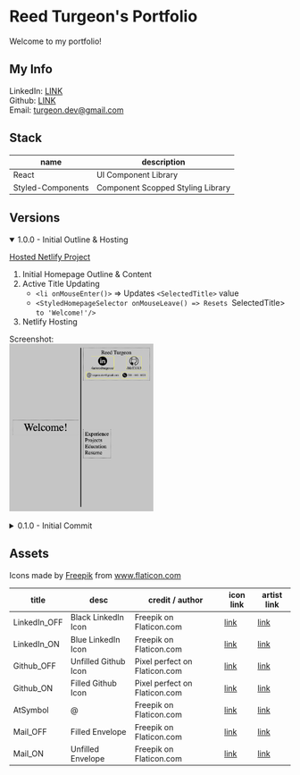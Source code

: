 # Reed Turgeon's Portfolio
Welcome to my portfolio!

## My Info
LinkedIn: [LINK](https://www.linkedin.com/in/reedturgeon/)  
Github: [LINK](https://github.com/MrT3313)  
Email: turgeon.dev@gmail.com


## Stack

| name                  | description                           | 
| ---                   | ---                                   | 
| React                 | UI Component Library                  |  
| Styled-Components     | Component Scopped Styling Library     | 

## Versions

<details open>
<summary>1.0.0 - Initial Outline & Hosting</summary>

[Hosted Netlify Project](https://turgeonportfolio.netlify.app)

1. Initial Homepage Outline & Content
2. Active Title Updating
    - `<li onMouseEnter()>` => Updates `<SelectedTitle>` value
    - `<StyledHomepageSelector onMouseLeave() => Resets `SelectedTitle>` to 'Welcome!'/>`
3. Netlify Hosting

Screenshot:   
    <img src="client/src/assets/readMe/1.0.0_InitialOutline_Hosting.png" height='300'> 

</details>

<details>
<summary>0.1.0 - Initial Commit</summary>

1. Create React App (CRA) refactored
2. Initial `<ThemeProvider>` 
    - wrapping main `<App />` component 
    - `index.js` importing `AppTheme` object from `theme.js` and passing it into `theme` prop
    ```javascript
        <ThemeProvider theme={AppTheme}>
    ```

</details>

## Assets

<div>Icons made by <a href="https://www.flaticon.com/authors/freepik" title="Freepik">Freepik</a> from <a href="https://www.flaticon.com/" title="Flaticon">www.flaticon.com</a></div>

| title         | desc                  | credit / author               | icon link                                                                                     | artist link                                                   | 
| ---           | ---                   | ---                           | ---                                                                                           | ---                                                           |   
| LinkedIn_OFF  | Black LinkedIn Icon   | Freepik on Flaticon.com       | [link](https://www.flaticon.com/free-icon/linkedin_1384014?term=linkedin&page=1&position=1)   | [link](https://www.flaticon.com/authors/freepik)              |
| LinkedIn_ON   | Blue LinkedIn Icon    | Freepik on Flaticon.com       | [link](https://www.flaticon.com/free-icon/linkedin_1384014?term=linkedin&page=1&position=1)   | [link](https://www.flaticon.com/authors/freepik)              |
| Github_OFF    | Unfilled Github Icon  | Pixel perfect on Flaticon.com | [link](https://www.flaticon.com/free-icon/github_2111374)                                     | [link](https://www.flaticon.com/authors/pixel-perfect)        |
| Github_ON     | Filled Github Icon    | Pixel perfect on Flaticon.com | [link](https://www.flaticon.com/free-icon/github_2111374)                                     | [link](https://www.flaticon.com/authors/pixel-perfect)        |
| AtSymbol      | @                     | Freepik on Flaticon.com       | [link](https://www.flaticon.com/free-icon/at_2658139)                                         | [link](https://www.flaticon.com/authors/freepik)              |
| Mail_OFF      | Filled Envelope       | Freepik on Flaticon.com       | [link](https://www.flaticon.com/free-icon/envelope_841491)                                    | [link](https://www.flaticon.com/authors/freepik)              |
| Mail_ON       | Unfilled Envelope     | Freepik on Flaticon.com       | [link](https://www.flaticon.com/free-icon/envelope_841593?term=mail&page=1&position=56)       | [link](https://www.flaticon.com/authors/freepik)              |
